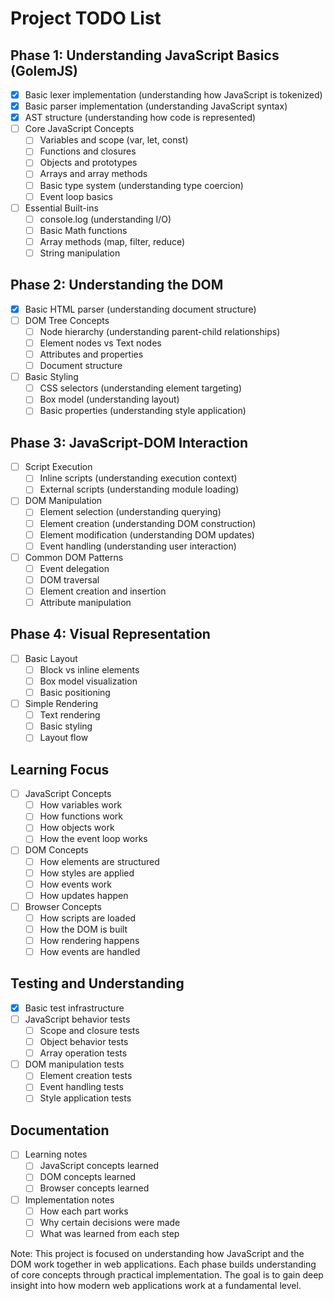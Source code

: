 # Project TODO List

## Phase 1: Understanding JavaScript Basics (GolemJS)
- [x] Basic lexer implementation (understanding how JavaScript is tokenized)
- [x] Basic parser implementation (understanding JavaScript syntax)
- [x] AST structure (understanding how code is represented)
- [ ] Core JavaScript Concepts
  - [ ] Variables and scope (var, let, const)
  - [ ] Functions and closures
  - [ ] Objects and prototypes
  - [ ] Arrays and array methods
  - [ ] Basic type system (understanding type coercion)
  - [ ] Event loop basics
- [ ] Essential Built-ins
  - [ ] console.log (understanding I/O)
  - [ ] Basic Math functions
  - [ ] Array methods (map, filter, reduce)
  - [ ] String manipulation

## Phase 2: Understanding the DOM
- [x] Basic HTML parser (understanding document structure)
- [ ] DOM Tree Concepts
  - [ ] Node hierarchy (understanding parent-child relationships)
  - [ ] Element nodes vs Text nodes
  - [ ] Attributes and properties
  - [ ] Document structure
- [ ] Basic Styling
  - [ ] CSS selectors (understanding element targeting)
  - [ ] Box model (understanding layout)
  - [ ] Basic properties (understanding style application)

## Phase 3: JavaScript-DOM Interaction
- [ ] Script Execution
  - [ ] Inline scripts (understanding execution context)
  - [ ] External scripts (understanding module loading)
- [ ] DOM Manipulation
  - [ ] Element selection (understanding querying)
  - [ ] Element creation (understanding DOM construction)
  - [ ] Element modification (understanding DOM updates)
  - [ ] Event handling (understanding user interaction)
- [ ] Common DOM Patterns
  - [ ] Event delegation
  - [ ] DOM traversal
  - [ ] Element creation and insertion
  - [ ] Attribute manipulation

## Phase 4: Visual Representation
- [ ] Basic Layout
  - [ ] Block vs inline elements
  - [ ] Box model visualization
  - [ ] Basic positioning
- [ ] Simple Rendering
  - [ ] Text rendering
  - [ ] Basic styling
  - [ ] Layout flow

## Learning Focus
- [ ] JavaScript Concepts
  - [ ] How variables work
  - [ ] How functions work
  - [ ] How objects work
  - [ ] How the event loop works
- [ ] DOM Concepts
  - [ ] How elements are structured
  - [ ] How styles are applied
  - [ ] How events work
  - [ ] How updates happen
- [ ] Browser Concepts
  - [ ] How scripts are loaded
  - [ ] How the DOM is built
  - [ ] How rendering happens
  - [ ] How events are handled

## Testing and Understanding
- [x] Basic test infrastructure
- [ ] JavaScript behavior tests
  - [ ] Scope and closure tests
  - [ ] Object behavior tests
  - [ ] Array operation tests
- [ ] DOM manipulation tests
  - [ ] Element creation tests
  - [ ] Event handling tests
  - [ ] Style application tests

## Documentation
- [ ] Learning notes
  - [ ] JavaScript concepts learned
  - [ ] DOM concepts learned
  - [ ] Browser concepts learned
- [ ] Implementation notes
  - [ ] How each part works
  - [ ] Why certain decisions were made
  - [ ] What was learned from each step

Note: This project is focused on understanding how JavaScript and the DOM work together
in web applications. Each phase builds understanding of core concepts through practical
implementation. The goal is to gain deep insight into how modern web applications work
at a fundamental level. 
